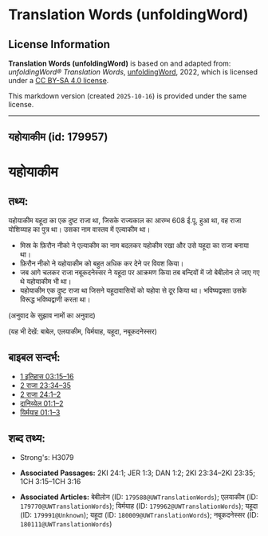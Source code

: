 # Translation Words (unfoldingWord)

## License Information

**Translation Words (unfoldingWord)** is based on and adapted from: _unfoldingWord® Translation Words_, [unfoldingWord](https://unfoldingword.org/utw), 2022, which is licensed under a [CC BY-SA 4.0 license](https://creativecommons.org/licenses/by-sa/4.0/legalcode.en).

This markdown version (created `2025-10-16`) is provided under the same license.



--------------------------------

## यहोयाकीम (id: 179957)

यहोयाकीम
========

तथ्य:
-----

यहोयाकीम यहूदा का एक दुष्ट राजा था, जिसके राज्यकाल का आरम्भ 608 ई.पू. हुआ था, वह राजा योशिय्याह का पुत्र था। उसका नाम वास्तव में एल्याकीम था।

* मिस्र के फ़िरौन नीको ने एल्याकीम का नाम बदलकर यहोकीम रखा और उसे यहूदा का राजा बनाया था।
* फ़िरौन नीको ने यहोयाकीम को बहुत अधिक कर देने पर विवश किया।
* जब आगे चलकर राजा नबूकदनेस्सर ने यहूदा पर आक्रमण किया तब बन्दियों में जो बेबीलोन ले जाए गए थे यहोयाकीम भी था।
* यहोयाकीम एक दुष्ट राजा था जिसने यहूदावासियों को यहोवा से दूर किया था। भविष्यद्वक्ता उसके विरूद्ध भविष्यद्वाणी करता था।

(अनुवाद के सुझाव नामों का अनुवाद)

(यह भी देखें: बाबेल, एलयाकीम, यिर्मयाह, यहूदा, नबूकदनेस्सर)

बाइबल सन्दर्भ:
--------------

* [1 इतिहास 03:15–16](https://ref.ly/1Chr0:0)
* [2 राजा 23:34–35](https://ref.ly/2Kgs0:0)
* [2 राजा 24:1–2](https://ref.ly/2Kgs0:0)
* [दानिय्येल 01:1–2](https://ref.ly/Dan1:1-Dan1:2)
* [यिर्मयाह 01:1–3](https://ref.ly/Jer1:1-Jer1:3)

शब्द तथ्य:
----------

* Strong's: H3079

* **Associated Passages:** 2KI 24:1; JER 1:3; DAN 1:2; 2KI 23:34–2KI 23:35; 1CH 3:15–1CH 3:16
* **Associated Articles:** बेबीलोन (ID: `179588@UWTranslationWords`); एलयाकीम (ID: `179770@UWTranslationWords`); यिर्मयाह (ID: `179962@UWTranslationWords`); यहूदा (ID: `179991@Unknown`); यहूदा (ID: `180009@UWTranslationWords`); नबूकदनेस्सर (ID: `180111@UWTranslationWords`)

